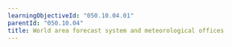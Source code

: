 ```yaml
---
learningObjectiveId: "050.10.04.01"
parentId: "050.10.04"
title: World area forecast system and meteorological offices
---
```

